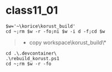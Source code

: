 # class11_01
```
$w='~\korice\korust_build'
cd ~;rm $w -r -fo;ni $w -i d -f;cd $w
```
> * copy workspace\\korust_build\\*
```
cd .\.devcontainer\
.\rebuild_korust.ps1
cd ~;rm $w -r -fo
```

